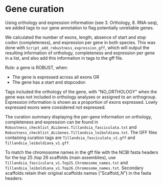 # Gene curation

Using orthology and expression information (see 3. Orthology, 8. RNA-seq), we added tags to our gene annotation to flag potentially unreliable genes.

We calculated the number of exons, length, absence of start and stop codon (completeness), and expression per gene in both species. This was done with `Script_add_robustness_expression_gff`, which will output the resulting information of orthology, completeness and expression per gene in a list, and also add this information in tags to the gff file.

Rule: a gene is ROBUST, when:
- The gene is expressed across all exons
OR
- The gene has a start and stopcodon

Tags included the orthology of the gene, with "NO_ORTHOLOGY" when the gene was not included in orthology analyses or assigned to an orthogroup. Expression information is shown as a proportion of exons expressed. Lowly expressed exons were considered not expressed.

The curation summary displaying the per-gene information on orthology, completeness and expression can be found in `Robustness_checklist_ALLGenes.Tillandsia_fasciculata.txt` and `Robustness_checklist_ALLGenes.Tillandsia_leiboldiana.txt`. The GFF files containing curation tags are `Tillandsia_fasciculata_v1.gff` and `Tillandsia_leiboldiana_v1.gff`.

To match the chromosome names in the gff file with the NCBI fasta headers for the top 25 /top 26 scaffolds (main assemblies), use `Tillandsia_fasciculara_v1.Top25.Chromosome_names.txt` and `Tillandsia_leiboldiana_v1.Top26.Chromosome_names.txt`. Secondary scaffolds retain their original scaffolds names ("Scaffold_N") in the fasta headers.
